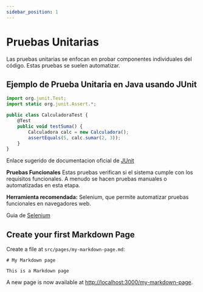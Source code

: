 ```yaml
---
sidebar_position: 1
---
```


# Pruebas Unitarias

Las pruebas unitarias se enfocan en probar componentes individuales del código. Estas pruebas se suelen automatizar.

## Ejemplo de Prueba Unitaria en Java usando JUnit


```jsx title="src/pages/my-react-page.js"
import org.junit.Test;
import static org.junit.Assert.*;

public class CalculadoraTest {
    @Test
    public void testSuma() {
        Calculadora calc = new Calculadora();
        assertEquals(5, calc.sumar(2, 3));
    }
}
```
Enlace sugerido de documentacion oficial de [JUnit](https://en.wikipedia.org/wiki/Systems_development_life_cycle)

**Pruebas Funcionales**
Estas pruebas verifican si el sistema cumple con los requisitos funcionales. A menudo se hacen pruebas manuales o automatizadas en esta etapa.

**Herramienta recomendada:** Selenium, que permite automatizar pruebas funcionales en navegadores web.

Guia de [Selenium](https://es.parasoft.com/blog/selenium-hacks-for-beginners/)

## Create your first Markdown Page

Create a file at `src/pages/my-markdown-page.md`:

```mdx title="src/pages/my-markdown-page.md"
# My Markdown page

This is a Markdown page
```

A new page is now available at [http://localhost:3000/my-markdown-page](http://localhost:3000/my-markdown-page).
